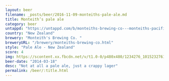 ```yaml
---
layout: beer
filename: _posts/beer/2016-11-09-monteiths-pale-ale.md
title: Monteith’s pale ale
category: beer
untappd: "https://untappd.com/b/monteiths-brewing-co---monteiths-pacific-pale-ale/221959"
country: "New Zealand"
brewery: "Monteith's Brewing Co. "
breweryURL: "/brewery/monteiths-brewing-co.html"
style: "Pale Ale - New Zealand"
score: 4
img: https://scontent.xx.fbcdn.net/v/t1.0-0/p480x480/1234276_10152327616288745_1383768960_n.jpg?oh=c67de70da621ad2f2ba909c988609bf3&oe=5B2F6D21
beer-date: "2014-03-18"
desc: "Not at all a pale ale, just a crappy lager"
permalink: /beer/:title.html
---
```

